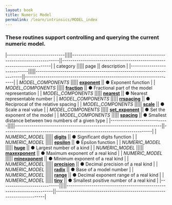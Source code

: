 ```yaml
---
layout: book
title: Numeric Model
permalink: /learn/intrinsics/MODEL_index
---
```

### These routines support controlling and querying the current numeric model.

|----------------------------|||||-----------------------------------------------------------------------||------------------------------------------------------------------------|
| category                   ||||| page                                                                  || description                                                            |
|----------------------------|||||-----------------------------------------------------------------------||------------------------------------------------------------------------|
| *MODEL\_COMPONENTS*        ||||| [__exponent__]({{site.baseurl}}/learn/intrinsics/EXPONENT)            || &#9679; Exponent function                                              |
| *MODEL\_COMPONENTS*        ||||| [__fraction__]({{site.baseurl}}/learn/intrinsics/FRACTION)            || &#9679; Fractional part of the model representation                    |
| *MODEL\_COMPONENTS*        ||||| [__nearest__]({{site.baseurl}}/learn/intrinsics/NEAREST)              || &#9679; Nearest representable number                                   |
| *MODEL\_COMPONENTS*        ||||| [__rrspacing__]({{site.baseurl}}/learn/intrinsics/RRSPACING)          || &#9679; Reciprocal of the relative spacing                             |
| *MODEL\_COMPONENTS*        ||||| [__scale__]({{site.baseurl}}/learn/intrinsics/SCALE)                  || &#9679; Scale a real value                                             |
| *MODEL\_COMPONENTS*        ||||| [__set\_exponent__]({{site.baseurl}}/learn/intrinsics/SET_EXPONENT)   || &#9679; Set the exponent of the model                                  |
| *MODEL\_COMPONENTS*        ||||| [__spacing__]({{site.baseurl}}/learn/intrinsics/SPACING)              || &#9679; Smallest distance between two numbers of a given type          |
|----------------------------|||||-----------------------------------------------------------------------||------------------------------------------------------------------------|
| *NUMERIC\_MODEL*           ||||| [__digits__]({{site.baseurl}}/learn/intrinsics/DIGITS)                || &#9679; Significant digits function                                    |
| *NUMERIC\_MODEL*           ||||| [__epsilon__]({{site.baseurl}}/learn/intrinsics/EPSILON)              || &#9679; Epsilon function                                               |
| *NUMERIC\_MODEL*           ||||| [__huge__]({{site.baseurl}}/learn/intrinsics/HUGE)                    || &#9679; Largest number of a kind                                       |
| *NUMERIC\_MODEL*           ||||| [__maxexponent__]({{site.baseurl}}/learn/intrinsics/MAXEXPONENT)      || &#9679; Maximum exponent of a real kind                                |
| *NUMERIC\_MODEL*           ||||| [__minexponent__]({{site.baseurl}}/learn/intrinsics/MINEXPONENT)      || &#9679; Minimum exponent of a real kind                                |
| *NUMERIC\_MODEL*           ||||| [__precision__]({{site.baseurl}}/learn/intrinsics/PRECISION)          || &#9679; Decimal precision of a real kind                               |
| *NUMERIC\_MODEL*           ||||| [__radix__]({{site.baseurl}}/learn/intrinsics/RADIX)                  || &#9679; Base of a model number                                         |
| *NUMERIC\_MODEL*           ||||| [__range__]({{site.baseurl}}/learn/intrinsics/RANGE)                  || &#9679; Decimal exponent range of a real kind                          |
| *NUMERIC\_MODEL*           ||||| [__tiny__]({{site.baseurl}}/learn/intrinsics/TINY)                    || &#9679; Smallest positive number of a real kind                        |
|----------------------------|||||-----------------------------------------------------------------------||------------------------------------------------------------------------|

